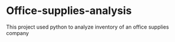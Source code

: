 # Office-supplies-analysis
This project used python to analyze inventory of an office supplies company
